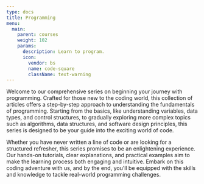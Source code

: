 ```yaml
---
type: docs
title: Programming
menu:
  main:
    parent: courses
    weight: 102
    params:
      description: Learn to program.
      icon:
        vendor: bs
        name: code-square
        className: text-warning
---
```


Welcome to our comprehensive series on beginning your journey with programming. Crafted for those new to the coding world, this collection of articles offers a step-by-step approach to understanding the fundamentals of programming. Starting from the basics, like understanding variables, data types, and control structures, to gradually exploring more complex topics such as algorithms, data structures, and software design principles, this series is designed to be your guide into the exciting world of code.

Whether you have never written a line of code or are looking for a structured refresher, this series promises to be an enlightening experience. Our hands-on tutorials, clear explanations, and practical examples aim to make the learning process both engaging and intuitive. Embark on this coding adventure with us, and by the end, you'll be equipped with the skills and knowledge to tackle real-world programming challenges.
